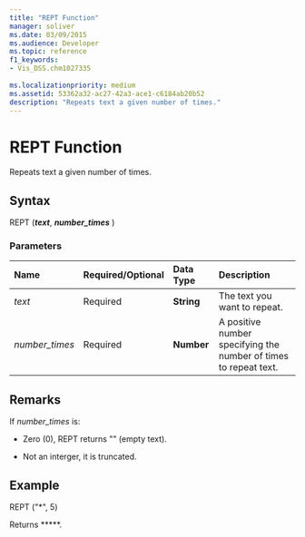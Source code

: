 ```yaml
---
title: "REPT Function" 
manager: soliver
ms.date: 03/09/2015
ms.audience: Developer
ms.topic: reference
f1_keywords:
- Vis_DSS.chm1027335
 
ms.localizationpriority: medium
ms.assetid: 53362a32-ac27-42a3-ace1-c6184ab20b52
description: "Repeats text a given number of times."
---
```


# REPT Function

Repeats text a given number of times.
  
## Syntax

REPT (***text***, ***number_times*** )
  
### Parameters

|**Name**|**Required/Optional**|**Data Type**|**Description**|
|:-----|:-----|:-----|:-----|
| *text* <br/> |Required  <br/> |**String** <br/> | The text you want to repeat. |
| *number_times* <br/> |Required  <br/> |**Number** <br/> |A positive number specifying the number of times to repeat text. |

## Remarks

If *number_times* is:
  
- Zero (0), REPT returns "" (empty text).

- Not an interger, it is truncated.

## Example

REPT ("\*", 5)
  
Returns \*\*\*\*\*.
  